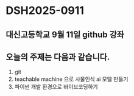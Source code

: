 # DSH2025-0911
## 대신고등학교 9월 11일 github 강좌
## 오늘의 주제는 다음과 같습니다.
1. git
2. teachable machine 으로 사물인식 ai 모델 만들기
3. 파이썬 개발 환경으로 바이브코딩하기
